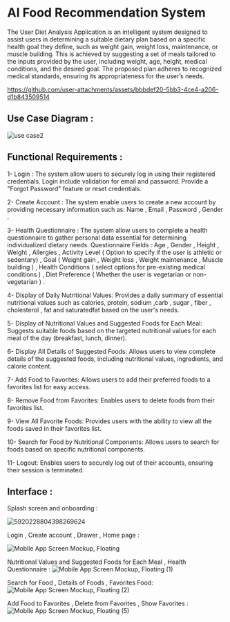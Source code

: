 # AI Food Recommendation System

The User Diet Analysis Application is an intelligent system designed to assist users in determining a suitable dietary plan based on a specific health goal they define, such as weight gain, weight loss, maintenance, or muscle building. This is achieved by suggesting a set of meals tailored to the inputs provided by the user, including weight, age, height, medical conditions, and the desired goal. The proposed plan adheres to recognized medical standards, ensuring its appropriateness for the user’s needs.


https://github.com/user-attachments/assets/bbbdef20-5bb3-4ce4-a206-d1b843509514



## Use Case Diagram :

![use case2](https://github.com/user-attachments/assets/3699d7de-9450-43d2-bd57-457693e7a0a3)


## Functional Requirements :

 1- Login :
The system allow users to securely log in using their registered credentials.
Login include validation for email and password.
Provide a "Forgot Password" feature or reset credentials.

2- Create Account :
The system enable users to create a new account by providing necessary information such as:
Name , Email , Password , Gender .


3- Health Questionnaire :
The system allow users to complete a health questionnaire to gather personal data essential for determining individualized dietary needs.
Questionnaire Fields : Age , Gender , Height , Weight , Allergies ,
Activity Level ( Option to specify if the user is athletic or sedentary) ,
Goal ( Weight gain , Weight loss , Weight maintenance , Muscle building ) ,
Health Conditions ( select options for pre-existing medical conditions ) ,
Diet Preference ( Whether the user is vegetarian or non-vegetarian ) .

4- Display of Daily Nutritional Values:
Provides a daily summary of essential nutritional values such as calories, protein, sodium ,carb , sugar , fiber , cholesterol , fat and saturatedfat based on the user's needs.

5- Display of Nutritional Values and Suggested Foods for Each Meal:
Suggests suitable foods based on the targeted nutritional values for each meal of the day (breakfast, lunch, dinner).

6- Display All Details of Suggested Foods:
Allows users to view complete details of the suggested foods, including nutritional values, ingredients, and calorie content.

7- Add Food to Favorites:
  Allows users to add their preferred foods to a favorites list for easy access.  

8- Remove Food from Favorites:
 Enables users to delete foods from their favorites list.  

9- View All Favorite Foods:
Provides users with the ability to view all the foods saved in their favorites list. 

10- Search for Food by Nutritional Components: 
Allows users to search for foods based on specific nutritional components.

11- Logout:
Enables users to securely log out of their accounts, ensuring their session is terminated.


## Interface : 

Splash screen and onboarding :

![5920228804398269624](https://github.com/user-attachments/assets/8a6735e6-602d-42e1-a5e0-b10e5f5e9518)

Login , Create account , Drawer , Home page :

![Mobile App Screen Mockup, Floating](https://github.com/user-attachments/assets/360031bb-4416-4ffb-9ea2-a6b4e3d4be40)

Nutritional Values and Suggested Foods for Each Meal , Health Questionnaire :
![Mobile App Screen Mockup, Floating (1)](https://github.com/user-attachments/assets/c25e6382-1005-43f6-92cf-192f6e8f81f2)

Search for Food , Details of Foods , Favorites Food:
![Mobile App Screen Mockup, Floating (2)](https://github.com/user-attachments/assets/5c4be46f-5b1e-4398-b127-5bff6fa2130b)

Add Food to Favorites , Delete from Favorites , Show Favorites :
![Mobile App Screen Mockup, Floating (5)](https://github.com/user-attachments/assets/3dcab0de-1135-4b2f-8967-afa82843b8a1)



